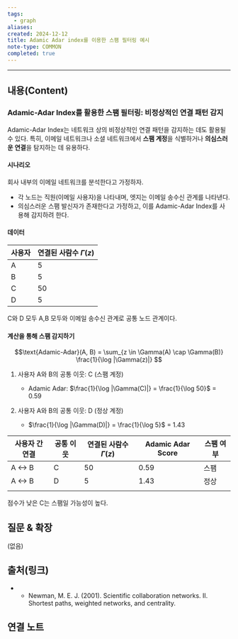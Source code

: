 ```yaml
---
tags:
  - graph
aliases: 
created: 2024-12-12
title: Adamic Adar index를 이용한 스팸 필터링 예시
note-type: COMMON
completed: true
---
```

---

## 내용(Content)

### Adamic-Adar Index를 활용한 스팸 필터링: 비정상적인 연결 패턴 감지

Adamic-Adar Index는 네트워크 상의 비정상적인 연결 패턴을 감지하는 데도 활용될 수 있다. 특히, 이메일 네트워크나 소셜 네트워크에서 **스팸 계정**을 식별하거나 **의심스러운 연결**을 탐지하는 데 유용하다.

#### 시나리오

회사 내부의 이메일 네트워크를 분석한다고 가정하자.

- 각 노드는 직원(이메일 사용자)을 나타내며, 엣지는 이메일 송수신 관계를 나타낸다.
- 의심스러운 스팸 발신자가 존재한다고 가정하고, 이를 Adamic-Adar Index를 사용해 감지하려 한다.

#### 데이터

| 사용자 | 연결된 사람수 $\Gamma(z)$ |
| --- | ------------------- |
| A   | 5                   |
| B   | 5                   |
| C   | 50                  |
| D   | 5                   |
C와 D 모두 A,B 모두와 이메일 송수신 관계로 공통 노드 관계이다.

#### 계산을 통해 스팸 감지하기
$$\text{Adamic-Adar}(A, B) = \sum_{z \in \Gamma(A) \cap \Gamma(B)} \frac{1}{\log |\Gamma(z)|}
$$

1. 사용자 A와 B의 공통 이웃: C (스팸 계정)
	- Adamic Adar: $\frac{1}{\log |\Gamma(C)|} = \frac{1}{\log 50}$ = 0.59

2. 사용자 A와 B의 공통 이웃: D (정상 계정)
	- $\frac{1}{\log |\Gamma(D)|} = \frac{1}{\log 5}$ = 1.43


| 사용자 간 연결 | 공통 이웃 | 연결된 사람수 $\Gamma(z)$ | Adamic Adar Score | 스팸 여부 |
| -------- | ----- | ------------------- | ----------------- | ----- |
| A <-> B  | C     | 50                  | 0.59              | 스팸    |
| A <-> B  | D     | 5                   | 1.43              | 정상    |
|          |       |                     |                   |       |

점수가 낮은 C는 스팸일 가능성이 높다.


## 질문 & 확장

(없음)

## 출처(링크)

- - Newman, M. E. J. (2001). Scientific collaboration networks. II. Shortest paths, weighted networks, and centrality.

## 연결 노트











